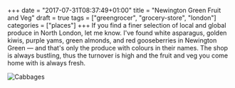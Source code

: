+++
date = "2017-07-31T08:37:49+01:00"
title = "Newington Green Fruit and Veg"
draft = true
tags = ["greengrocer", "grocery-store", "london"]
categories = ["places"]
+++
If you find a finer selection of local and global produce in North London, let me know. I've found white asparagus, golden kiwis, purple yams, green almonds, and red gooseberries in Newington Green — and that's only the produce with colours in their names. The shop is always bustling, thus the turnover is high and the fruit and veg you come home with is always fresh.

![Cabbages](/images/cabbages.jpg)

